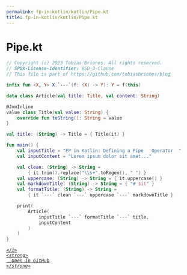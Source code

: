 ```yaml
---
permalink: fp-in-kotlin/kotlin/Pipe.kt
title: fp-in-kotlin/kotlin/Pipe.kt
---
```


# Pipe.kt
```kotlin
// Copyright (c) 2023 Tobias Briones. All rights reserved.
// SPDX-License-Identifier: BSD-3-Clause
// This file is part of https://github.com/tobiasbriones/blog

infix fun <X, Y> X.`---`(f: (X) -> Y): Y = f(this)

data class Article(val title: Title, val content: String)

@JvmInline
value class Title(val value: String) {
    override fun toString(): String = value
}

val title: (String) -> Title = { Title(it) }

fun main() {
    val inputTitle = "FP in Kotlin: Defining a Pipe   Operator  "
    val inputContent = "Lorem ipsum dolor sit amet..."

    val clean: (String) -> String =
        { it.trim().replace("\\s+".toRegex(), " ") }
    val uppercase: (String) -> String = { it.uppercase() }
    val markdownTitle: (String) -> String = { "# $it" }
    val formatTitle: (String) -> String =
        { it `---` clean `---` uppercase `---` markdownTitle }

    print(
        Article(
            inputTitle `---` formatTitle `---` title,
            inputContent
        )
    )
}

```
<div class="social open-gh-btn my-4">
  <a class="btn btn-github" href="https://github.com/tobiasbriones/blog/tree/main/swe/lang/fp/kotlin/fp-in-kotlin/kotlin/Pipe.kt" target="_blank">
    <i class="fab fa-github">
      
    </i>
    <strong>
      Open in GitHub
    </strong>
  </a>
</div>